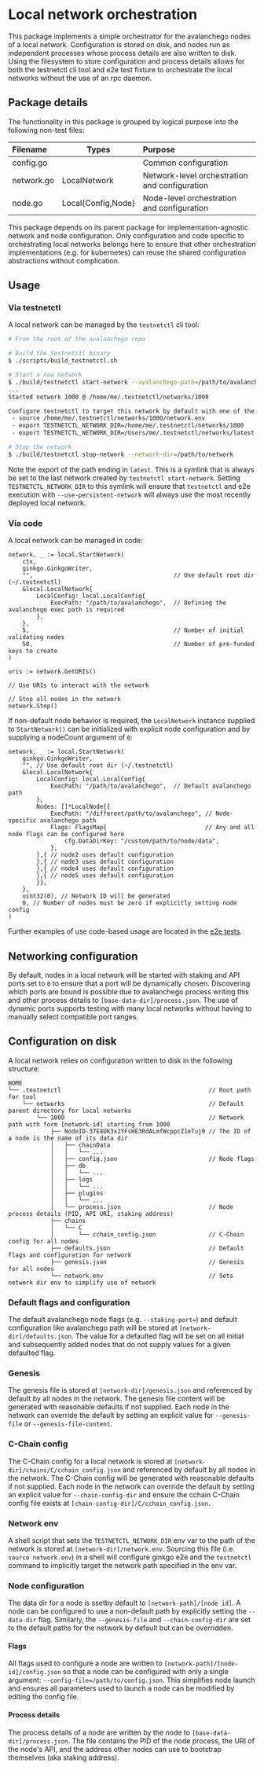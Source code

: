 # Local network orchestration

This package implements a simple orchestrator for the avalanchego
nodes of a local network. Configuration is stored on disk, and nodes
run as independent processes whose process details are also written
to disk. Using the filesystem to store configuration and process
details allows for both the testnetctl cli tool and e2e test fixture
to orchestrate the local networks without the use of an rpc daemon.

## Package details

The functionality in this package is grouped by logical purpose into
the following non-test files:

| Filename   | Types              | Purpose                                       |
|:-----------|--------------------|:----------------------------------------------|
| config.go  | <none>             | Common configuration                          |
| network.go | LocalNetwork       | Network-level orchestration and configuration |
| node.go    | Local{Config,Node} | Node-level orchestration and configuration    |

This package depends on its parent package for implementation-agnostic
network and node configuration. Only configuration and code specific
to orchestrating local networks belongs here to ensure that other
orchestration implementations (e.g. for kubernetes) can reuse the
shared configuration abstractions without complication.

## Usage

### Via testnetctl

A local network can be managed by the `testnetctl` cli tool:

```bash
# From the root of the avalanchego repo

# Build the testnetctl binary
$ ./scripts/build_testnetctl.sh

# Start a new network
$ ./build/testnetctl start-network --avalanchego-path=/path/to/avalanchego
...
Started network 1000 @ /home/me/.testnetctl/networks/1000

Configure testnetctl to target this network by default with one of the following statements:
 - source /home/me/.testnetctl/networks/1000/network.env
 - export TESTNETCTL_NETWORK_DIR=/home/me/.testnetctl/networks/1000
 - export TESTNETCTL_NETWORK_DIR=/Users/me/.testnetctl/networks/latest

# Stop the network
$ ./build/testnetctl stop-network --network-dir=/path/to/network
```

Note the export of the path ending in `latest`. This is a symlink
that is always be set to the last network created by `testnetctl
start-network`. Setting `TESTNETCTL_NETWORK_DIR` to this symlink will
ensure that `testnetctl` and e2e execution with
`--use-persistent-network` will always use the most recently deployed
local network.

### Via code

A local network can be managed in code:

```golang
network, _ := local.StartNetwork(
    ctx,
    ginkgo.GinkgoWriter,
    "",                                        // Use default root dir (~/.testnetctl)
    &local.LocalNetwork{
        LocalConfig: local.LocalConfig{
            ExecPath: "/path/to/avalanchego",  // Defining the avalanchego exec path is required
        },
	},
	5,                                         // Number of initial validating nodes
    50,                                        // Number of pre-funded keys to create
)

uris := network.GetURIs()

// Use URIs to interact with the network

// Stop all nodes in the network
network.Stop()
```

If non-default node behavior is required, the `LocalNetwork` instance
supplied to `StartNetwork()` can be initialized with explicit node
configuration and by supplying a nodeCount argument of `0`:

```golang
network, _ := local.StartNetwork(
    ginkgo.GinkgoWriter,
    "", // Use default root dir (~/.testnetctl)
    &local.LocalNetwork{
        LocalConfig: local.LocalConfig{
            ExecPath: "/path/to/avalanchego",  // Default avalanchego path
        },
        Nodes: []*LocalNode{{
            ExecPath: "/different/path/to/avalanchego", // Node-specific avalanchego path
            Flags: FlagsMap{                            // Any and all node flags can be configured here
                cfg.DataDirKey: "/custom/path/to/node/data",
            },
        },{ // node2 uses default configuration
        },{ // node3 uses default configuration
        },{ // node4 uses default configuration
        },{ // node5 uses default configuration
        }},
	},
    uint32(0), // Network ID will be generated
	0, // Number of nodes must be zero if explicitly setting node config
)
```

Further examples of use code-based usage are located in the [e2e
tests](../../../e2e/e2e.go).

## Networking configuration

By default, nodes in a local network will be started with staking and
API ports set to `0` to ensure that a port will be dynamically
chosen. Discovering which ports are bound is possible due to
avalanchego process writing this and other process details to
`[base-data-dir]/process.json`. The use of dynamic ports supports
testing with many local networks without having to manually select
compatible port ranges.

## Configuration on disk

A local network relies on configuration written to disk in the following structure:

```
HOME
└── .testnetctl                                          // Root path for tool
    └── networks                                         // Default parent directory for local networks
        └── 1000                                         // Network path with form [network-id] starting from 1000
            ├── NodeID-37E8UK3x2YFsHE3RdALmfWcppcZ1eTuj9 // The ID of a node is the name of its data dir
            │   ├── chainData
            │   │   └── ...
            │   ├── config.json                          // Node flags
            │   ├── db
            │   │   └── ...
            │   ├── logs
            │   │   └── ...
            │   ├── plugins
            │   │   └── ...
            │   └── process.json                         // Node process details (PID, API URI, staking address)
            ├── chains
            │   └── C
            │       └── cchain_config.json               // C-Chain config for all nodes
            ├── defaults.json                            // Default flags and configuration for network
            ├── genesis.json                             // Genesis for all nodes
            └── network.env                              // Sets network dir env to simplify use of network

```

### Default flags and configuration

The default avalanchego node flags (e.g. `--staking-port=`) and
default configuration like avalanchego path will be stored at
`[network-dir]/defaults.json`. The value for a defaulted flag will be
set on all initial and subsequently added nodes that do not supply
values for a given defaulted flag.

### Genesis

The genesis file is stored at `[network-dir]/genesis.json` and
referenced by default by all nodes in the network. The genesis file
content will be generated with reasonable defaults if not
supplied. Each node in the network can override the default by setting
an explicit value for `--genesis-file` or `--genesis-file-content`.

### C-Chain config

The C-Chain config for a local network is stored at
`[network-dir]/chains/C/cchain_config.json` and referenced by default
by all nodes in the network. The C-Chain config will be generated with
reasonable defaults if not supplied. Each node in the network can
override the default by setting an explicit value for
`--chain-config-dir` and ensure the cchain C-Chain config file exists
at `[chain-config-dir]/C/cchain_config.json`.

### Network env

A shell script that sets the `TESTNETCTL_NETWORK_DIR` env var to the
path of the network is stored at
`[network-dir]/network.env`. Sourcing this file (i.e. `source
network.env`) in a shell will configure ginkgo e2e and the
`testnetctl` command to implicitly target the network path specified
in the env var.

### Node configuration

The data dir for a node is ssetby default to `[network-path]/[node
id]`. A node can be configured to use a non-default path by
explicitly setting the `--data-dir` flag. Similarly, the
`--genesis-file` and `--chain-config-dir` are set to the default
paths for the network by default but can be overridden.

#### Flags

All flags used to configure a node are written to
`[network-path]/[node-id]/config.json` so that a node can be
configured with only a single argument:
`--config-file=/path/to/config.json`. This simplifies node launch and
ensures all parameters used to launch a node can be modified by
editing the config file.

#### Process details

The process details of a node are written by the node to
`[base-data-dir]/process.json`. The file contains the PID of the node
process, the URI of the node's API, and the address other nodes can
use to bootstrap themselves (aka staking address).
